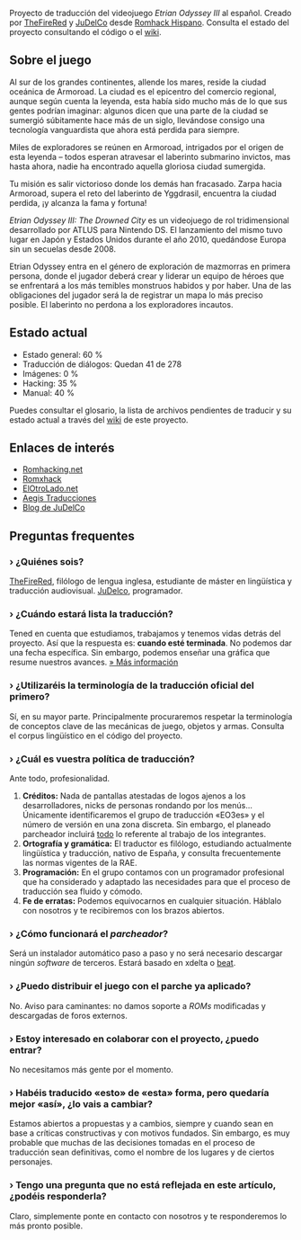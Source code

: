 Proyecto de traducción del videojuego *Etrian Odyssey III* al español. Creado por [TheFireRed](https://github.com/TheFireRed) y [JuDelCo](https://github.com/JuDelCo) desde [Romhack Hispano](http://www.romhackhispano.org). Consulta el estado del proyecto consultando el código o el [wiki](https://github.com/AegisTrad/EO3es/wiki).

## Sobre el juego

Al sur de los grandes continentes, allende los mares, reside la ciudad oceánica de Armoroad. La ciudad es el epicentro del comercio regional, aunque según cuenta la leyenda, esta había sido mucho más de lo que sus gentes podrían imaginar: algunos dicen que una parte de la ciudad se sumergió súbitamente hace más de un siglo, llevándose consigo una tecnología vanguardista que ahora está perdida para siempre.

Miles de exploradores se reúnen en Armoroad, intrigados por el origen de esta leyenda – todos esperan atravesar el laberinto submarino invictos, mas hasta ahora, nadie ha encontrado aquella gloriosa ciudad sumergida.

Tu misión es salir victorioso donde los demás han fracasado. Zarpa hacia Armoroad, supera el reto del laberinto de Yggdrasil, encuentra la ciudad perdida, ¡y alcanza la fama y fortuna!

*Etrian Odyssey III: The Drowned City* es un videojuego de rol tridimensional desarrollado por ATLUS para Nintendo DS. El lanzamiento del mismo tuvo lugar en Japón y Estados Unidos durante el año 2010, quedándose Europa sin un secuelas desde 2008.

Etrian Odyssey entra en el género de exploración de mazmorras en primera persona, donde el jugador deberá crear y liderar un equipo de héroes que se enfrentará a los más temibles monstruos habidos y por haber. Una de las obligaciones del jugador será la de registrar un mapa lo más preciso posible. El laberinto no perdona a los exploradores incautos.

## Estado actual

- Estado general: 60 %
- Traducción de diálogos: Quedan 41 de 278
- Imágenes: 0 %
- Hacking: 35 %
- Manual: 40 %

Puedes consultar el glosario, la lista de archivos pendientes de traducir y su estado actual a través del [wiki](https://github.com/AegisTrad/EO3es/wiki) de este proyecto.

## Enlaces de interés

- [Romhacking.net](http://www.romhacking.net/forum/)
- [Romxhack](http://romxhack.esforos.com/etrian-odyssey-iii-t311)
- [ElOtroLado.net](http://www.elotrolado.net/hilo_traduccion-etrian-odyssey-iii-50_1841176)
- [Aegis Traducciones](http://romxhack.esforos.com/portal.php)
- [Blog de JuDelCo](http://judelco.wordpress.com/)

## Preguntas frequentes

### › ¿Quiénes sois?
[TheFireRed](https://twitter.com/TheFireRed), filólogo de lengua inglesa, estudiante de máster en lingüística y traducción audiovisual. 
[JuDelco](https://twitter.com/JuDelCo), programador.


### › ¿Cuándo estará lista la traducción?

Tened en cuenta que estudiamos, trabajamos y tenemos vidas detrás del proyecto. Así que la respuesta es: <strong>cuando esté terminada</strong>. No podemos dar una fecha específica. Sin embargo, podemos enseñar una gráfica que resume nuestros avances.
<a title="Estado actual" href="http://eo3es.wordpress.com/faq/estado-actual/">» Más información</a>

### › ¿Utilizaréis la terminología de la traducción oficial del primero?

Sí, en su mayor parte. Principalmente procuraremos respetar la terminología de conceptos clave de las mecánicas de juego, objetos y armas. Consulta el corpus lingüístico en el código del proyecto.

### › ¿Cuál es vuestra política de traducción?

Ante todo, profesionalidad.

<ol>
	<li><strong>Créditos:</strong> Nada de pantallas atestadas de logos ajenos a los desarrolladores, nicks de personas rondando por los menús... Únicamente identificaremos el grupo de traducción «EO3es» y el número de versión en una zona discreta. Sin embargo, el planeado parcheador incluirá <span style="text-decoration:underline;">todo</span> lo referente al trabajo de los integrantes.</li>
	<li><strong>Ortografía y gramática:</strong> El traductor es filólogo, estudiando actualmente lingüística y traducción, nativo de España, y consulta frecuentemente las normas vigentes de la RAE.</li>
	<li><strong>Programación:</strong> En el grupo contamos con un programador profesional que ha considerado y adaptado las necesidades para que el proceso de traducción sea fluido y cómodo.</li>
	<li><strong>Fe de erratas:</strong> Podemos equivocarnos en cualquier situación. Háblalo con nosotros y te recibiremos con los brazos abiertos.</li>
</ol>

### › ¿Cómo funcionará el <em>parcheador</em>?

Será un instalador automático paso a paso y no será necesario descargar ningún <em>software</em> de terceros. Estará basado en xdelta o <a href="http://byuu.org/programming/beat/" target="_blank">beat</a>.

### › ¿Puedo distribuir el juego con el parche ya aplicado?

No. Aviso para caminantes: no damos soporte a <em>ROMs</em> modificadas y descargadas de foros externos.

### › Estoy interesado en colaborar con el proyecto, ¿puedo entrar?

No necesitamos más gente por el momento.

### › Habéis traducido «esto» de «esta» forma, pero quedaría mejor «así», ¿lo vais a cambiar?

Estamos abiertos a propuestas y a cambios, siempre y cuando sean en base a críticas constructivas y con motivos fundados. Sin embargo, es muy probable que muchas de las decisiones tomadas en el proceso de traducción sean definitivas, como el nombre de los lugares y de ciertos personajes.

### › Tengo una pregunta que no está reflejada en este artículo, ¿podéis responderla?

Claro, simplemente ponte en contacto con nosotros y te responderemos lo más pronto posible.
